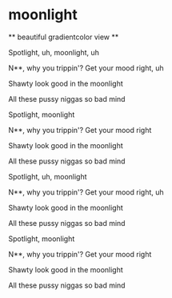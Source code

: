 # moonlight
** beautiful gradientcolor view **

Spotlight, uh, moonlight, uh


N**, why you trippin'? Get your mood right, uh


Shawty look good in the moonlight


All these pussy niggas so bad mind


Spotlight, moonlight

N**, why you trippin'? Get your mood right


Shawty look good in the moonlight


All these pussy niggas so bad mind


Spotlight, uh, moonlight

N**, why you trippin'? Get your mood right, uh

Shawty look good in the moonlight

All these pussy niggas so bad mind

Spotlight, moonlight

N**, why you trippin'? Get your mood right

Shawty look good in the moonlight

All these pussy niggas so bad mind

